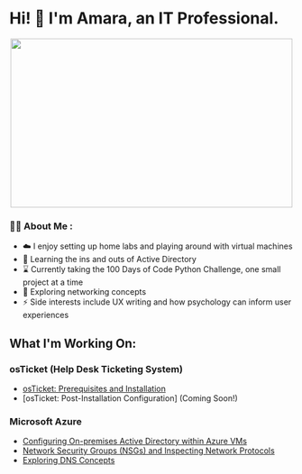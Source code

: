 <h1>Hi! 👋 I'm Amara, an IT Professional.</h1>
<div align="center">
  <img src="https://media4.giphy.com/media/13HBDT4QSTpveU/giphy.gif" width="500" height="300"/>
</div>


### :woman_technologist: About Me :
- ☁️ I enjoy setting up home labs and playing around with virtual machines 
- 🌱 Learning the ins and outs of Active Directory
- ⌛ Currently taking the 100 Days of Code Python Challenge, one small project at a time
- 🔭 Exploring networking concepts
- ⚡ Side interests include UX writing and how psychology can inform user experiences


<h2>What I'm Working On:</h2>


 <h3>osTicket (Help Desk Ticketing System)</h3>
 
  - [osTicket: Prerequisites and Installation](https://github.com/amaraphi/osticket-prereq)
  - [osTicket: Post-Installation Configuration] (Coming Soon!)
  
 <h3>Microsoft Azure</h3>

  - [Configuring On-premises Active Directory within Azure VMs](https://github.com/amaraphi/configure-ad)
  - [Network Security Groups (NSGs) and Inspecting Network Protocols](https://github.com/amaraphi/azure-network-protocols)
  - [Exploring DNS Concepts](https://github.com/amaraphi/dns-ad)

